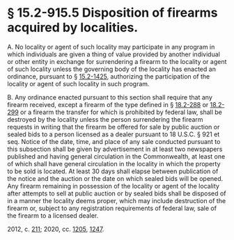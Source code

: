 # § 15.2-915.5 Disposition of firearms acquired by localities.

<p>A. No locality or agent of such locality may participate in any program in which individuals are given a thing of value provided by another individual or other entity in exchange for surrendering a firearm to the locality or agent of such locality unless the governing body of the locality has enacted an ordinance, pursuant to § <a href='/vacode/15.2-1425/'>15.2-1425</a>, authorizing the participation of the locality or agent of such locality in such program.</p><p>B. Any ordinance enacted pursuant to this section shall require that any firearm received, except a firearm of the type defined in § <a href='/vacode/18.2-288/'>18.2-288</a> or <a href='/vacode/18.2-299/'>18.2-299</a> or a firearm the transfer for which is prohibited by federal law, shall be destroyed by the locality unless the person surrendering the firearm requests in writing that the firearm be offered for sale by public auction or sealed bids to a person licensed as a dealer pursuant to 18 U.S.C. § 921 et seq. Notice of the date, time, and place of any sale conducted pursuant to this subsection shall be given by advertisement in at least two newspapers published and having general circulation in the Commonwealth, at least one of which shall have general circulation in the locality in which the property to be sold is located. At least 30 days shall elapse between publication of the notice and the auction or the date on which sealed bids will be opened. Any firearm remaining in possession of the locality or agent of the locality after attempts to sell at public auction or by sealed bids shall be disposed of in a manner the locality deems proper, which may include destruction of the firearm or, subject to any registration requirements of federal law, sale of the firearm to a licensed dealer.</p><p>2012, c. <a href='http://lis.virginia.gov/cgi-bin/legp604.exe?121+ful+CHAP0211'>211</a>; 2020, cc. <a href='http://lis.virginia.gov/cgi-bin/legp604.exe?201+ful+CHAP1205'>1205</a>, <a href='http://lis.virginia.gov/cgi-bin/legp604.exe?201+ful+CHAP1247'>1247</a>.</p>